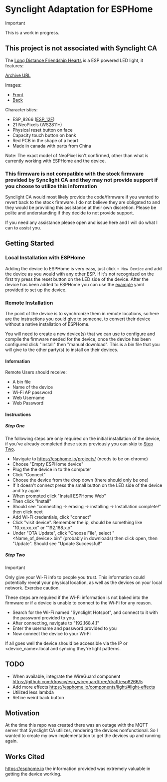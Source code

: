 # Synclight Adaptation for ESPHome

> [!IMPORTANT]
> This is a work in progress.

## This project is not associated with Synclight CA

The [Long Distance Friendship Hearts](https://synclight.ca/products/long-distance-friendship-hearts) is a ESP powered LED light, it features:

[Archive URL](https://web.archive.org/web/20240220132650/https://synclight.ca/products/long-distance-friendship-hearts)

Images:

* [Front](./img/IMG_0940.jpg)
* [Back](./img/IMG_0941.jpg)

Characteristics:

* ESP_8266 ([ESP_12F](https://www.waveshare.com/esp-12f.htm))
* 21 NeoPixels (WS2811*)
* Physical reset button on face
* Capacity touch button on bank
* Red PCB in the shape of a heart
* Made in canada with parts from China

Note: The exact model of NeoPixel isn't confirmed, other than what is currently working with ESPHome and the device.

### This firmware is not compatible with the stock firmware provided by Synclight CA and they may not provide support if you choose to utilize this information

Synclight CA would most likely provide the code/firmware if you wanted to revert back to the stock firmware. I do not believe they are obligated to and they would be providing this assistance at their own discretion. Please be polite and understanding if they decide to not provide support.

If you need any assistance please open and issue here and I will do what I can to assist you.

## Getting Started

### Local Installation with ESPHome

Adding the device to ESPHome is very easy, just click `+ New Device` and add the device as you would with any other ESP. If it's not recognized on the first try press the reset button on the LED side of the device. After the device has been added to ESPHome you can use the [example](./example.yaml) yaml provided to set up the device.

### Remote Installation

The point of the device is to synchronize them in remote locations, so here are the instructions you could give to someone, to convert their device without a native installation of ESPHome.

You will need to create a new device(s) that we can use to configure and compile the firmware needed for the device, once the device has been configured click "install" then "manual download". This is a bin file that you will give to the other party(s) to install on their devices.

#### Information

Remote Users should receive:

* A bin file
* Name of the device
* Wi-Fi AP password
* Web Username
* Web Password

#### Instructions

##### Step One

The following steps are only required on the initial installation of the device, if you've already completed these steps previously you can skip to [Step Two](#step-one).

* Navigate to <https://esphome.io/projects/> (needs to be on chrome)
* Choose "Empty ESPHome device"
* Plug the the device in to the computer
* Click "Connect"
* Choose the device from the drop down (there should only be one)
* If it doesn't connect press the small button on the LED side of the device and try again
* When prompted click "Install ESPHome Web"
* Then click "Install"
* Should see "connecting -> erasing -> installing -> Installation complete!" then click next
* Add Wi-Fi credentials, click "connect"
* Click "visit device". Remember the ip, should be something like "10.xx.xx.xx" or "192.168.x.x"
* Under "OTA Update", click "Choose File", select "<Name_of_device>.bin" (probably in downloads) then click open, then "Update". Should see "Update Successful!"

##### Step Two

> [!IMPORTANT]
> Only give your Wi-Fi info to people you trust. This information could potentially reveal your physical location, as well as the devices on your local network. Exercise caution.

These steps are required if the Wi-Fi information is not baked into the firmware or if a device is unable to connect to the Wi-Fi for any reason.

* Search for the Wi-Fi named "Synclight Hotspot", and connect to it with the password provided to you.
* After connecting, navigate to "192.168.4.1"
* Enter the username and password provided to you
* Now connect the device to your Wi-Fi

If all goes well the device should be accessible via the IP or <device_name>.local and syncing they're light patterns.

## TODO

* When available, integrate the WireGuard component <https://github.com/droscy/esp_wireguard/tree/draft/esp8266/5>
* Add more effects <https://esphome.io/components/light/#light-effects>
* Utilized less lambda
* Refine weird back button

## Motivation

At the time this repo was created there was an outage with the MQTT server that Synclight CA utilizes, rendering the devices nonfunctional. So I wanted to create my own implementation to get the devices up and running again.

## Works Cited

<https://esphome.io> the information provided was extremely valuable in getting the device working.

<!-- long_distance_friendship_hearts -->
